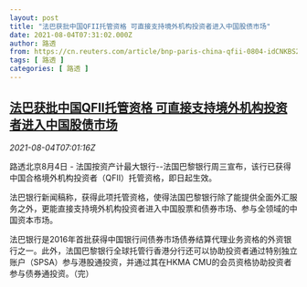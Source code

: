 ```yaml
---
layout: post
title: "法巴获批中国QFII托管资格 可直接支持境外机构投资者进入中国股债市场"
date: 2021-08-04T07:31:02.000Z
author: 路透
from: https://cn.reuters.com/article/bnp-paris-china-qfii-0804-idCNKBS2F50M5
tags: [ 路透 ]
categories: [ 路透 ]
---
```

<!--1628062262000-->
[法巴获批中国QFII托管资格 可直接支持境外机构投资者进入中国股债市场](https://cn.reuters.com/article/bnp-paris-china-qfii-0804-idCNKBS2F50M5)
------

<div>
<div><i>2021-08-04T07:01:16Z</i></div><p>路透北京8月4日 - 法国按资产计最大银行--法国巴黎银行周三宣布，该行已获得中国合格境外机构投资者（QFII）托管资格，即日起生效。</p><p>法巴银行新闻稿称，获得此项托管资格，使得法国巴黎银行除了能提供全面外汇服务之外，更能直接支持境外机构投资者进入中国股票和债券市场、参与全领域的中国资本市场。</p><p>法巴银行是2016年首批获得中国银行间债券市场债券结算代理业务资格的外资银行之一。此外，法国巴黎银行全球托管行香港分行还可以协助投资者通过特别独立账户（SPSA）参与港股通投资，并通过其在HKMA CMU的会员资格协助投资者参与债券通投资。（完）</p>
</div>
